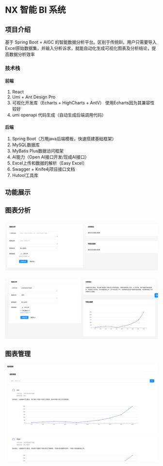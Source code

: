 # NX 智能 BI 系统

## 项目介绍

基于 Spring Boot + AIGC 的智能数据分析平台。区别于传统BI，用户只需要导入Excel原始数据集，并输入分析诉求，就能自动化生成可视化图表及分析结论，提高数据分析效率



### 技术栈

#### 前端

1. React
2. Umi + Ant Design Pro
3. 可视化开发库（Echarts + HighCharts + AntV）
   使用Echarts因为其兼容性较好
4. umi openapi 代码生成（自动生成后端调用代码）

#### 后端

1. Spring Boot（万用java后端模板，快速搭建基础框架）
2. MySQL数据库
3. MyBatis Plus数据访问框架
4. AI能力（Open AI接口开发/现成AI接口）
5. Excel上传和数据的解析（Easy Excel）
6. Swagger + Knife4j项目接口文档
7. Hutool工具库



## 功能展示

## 图表分析

![image-20240317144026870](images/image-20240317144026870.png)

![image-20240317144149958](images/image-20240317144149958.png)

## 图表管理

![image-20240317144218205](images/image-20240317144218205.png)